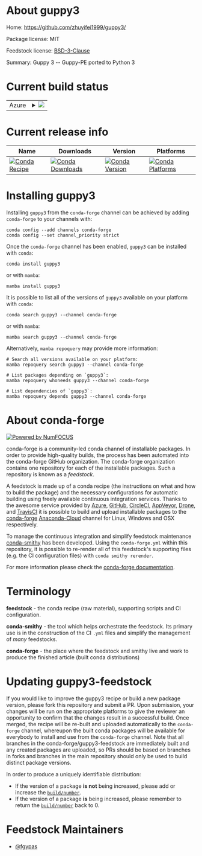 About guppy3
============

Home: https://github.com/zhuyifei1999/guppy3/

Package license: MIT

Feedstock license: [BSD-3-Clause](https://github.com/conda-forge/guppy3-feedstock/blob/main/LICENSE.txt)

Summary: Guppy 3 -- Guppy-PE ported to Python 3

Current build status
====================


<table>
    
  <tr>
    <td>Azure</td>
    <td>
      <details>
        <summary>
          <a href="https://dev.azure.com/conda-forge/feedstock-builds/_build/latest?definitionId=12846&branchName=main">
            <img src="https://dev.azure.com/conda-forge/feedstock-builds/_apis/build/status/guppy3-feedstock?branchName=main">
          </a>
        </summary>
        <table>
          <thead><tr><th>Variant</th><th>Status</th></tr></thead>
          <tbody><tr>
              <td>linux_64_python3.10.____cpython</td>
              <td>
                <a href="https://dev.azure.com/conda-forge/feedstock-builds/_build/latest?definitionId=12846&branchName=main">
                  <img src="https://dev.azure.com/conda-forge/feedstock-builds/_apis/build/status/guppy3-feedstock?branchName=main&jobName=linux&configuration=linux_64_python3.10.____cpython" alt="variant">
                </a>
              </td>
            </tr><tr>
              <td>linux_64_python3.11.____cpython</td>
              <td>
                <a href="https://dev.azure.com/conda-forge/feedstock-builds/_build/latest?definitionId=12846&branchName=main">
                  <img src="https://dev.azure.com/conda-forge/feedstock-builds/_apis/build/status/guppy3-feedstock?branchName=main&jobName=linux&configuration=linux_64_python3.11.____cpython" alt="variant">
                </a>
              </td>
            </tr><tr>
              <td>linux_64_python3.8.____cpython</td>
              <td>
                <a href="https://dev.azure.com/conda-forge/feedstock-builds/_build/latest?definitionId=12846&branchName=main">
                  <img src="https://dev.azure.com/conda-forge/feedstock-builds/_apis/build/status/guppy3-feedstock?branchName=main&jobName=linux&configuration=linux_64_python3.8.____cpython" alt="variant">
                </a>
              </td>
            </tr><tr>
              <td>linux_64_python3.9.____cpython</td>
              <td>
                <a href="https://dev.azure.com/conda-forge/feedstock-builds/_build/latest?definitionId=12846&branchName=main">
                  <img src="https://dev.azure.com/conda-forge/feedstock-builds/_apis/build/status/guppy3-feedstock?branchName=main&jobName=linux&configuration=linux_64_python3.9.____cpython" alt="variant">
                </a>
              </td>
            </tr><tr>
              <td>osx_64_python3.10.____cpython</td>
              <td>
                <a href="https://dev.azure.com/conda-forge/feedstock-builds/_build/latest?definitionId=12846&branchName=main">
                  <img src="https://dev.azure.com/conda-forge/feedstock-builds/_apis/build/status/guppy3-feedstock?branchName=main&jobName=osx&configuration=osx_64_python3.10.____cpython" alt="variant">
                </a>
              </td>
            </tr><tr>
              <td>osx_64_python3.11.____cpython</td>
              <td>
                <a href="https://dev.azure.com/conda-forge/feedstock-builds/_build/latest?definitionId=12846&branchName=main">
                  <img src="https://dev.azure.com/conda-forge/feedstock-builds/_apis/build/status/guppy3-feedstock?branchName=main&jobName=osx&configuration=osx_64_python3.11.____cpython" alt="variant">
                </a>
              </td>
            </tr><tr>
              <td>osx_64_python3.8.____cpython</td>
              <td>
                <a href="https://dev.azure.com/conda-forge/feedstock-builds/_build/latest?definitionId=12846&branchName=main">
                  <img src="https://dev.azure.com/conda-forge/feedstock-builds/_apis/build/status/guppy3-feedstock?branchName=main&jobName=osx&configuration=osx_64_python3.8.____cpython" alt="variant">
                </a>
              </td>
            </tr><tr>
              <td>osx_64_python3.9.____cpython</td>
              <td>
                <a href="https://dev.azure.com/conda-forge/feedstock-builds/_build/latest?definitionId=12846&branchName=main">
                  <img src="https://dev.azure.com/conda-forge/feedstock-builds/_apis/build/status/guppy3-feedstock?branchName=main&jobName=osx&configuration=osx_64_python3.9.____cpython" alt="variant">
                </a>
              </td>
            </tr><tr>
              <td>win_64_python3.10.____cpython</td>
              <td>
                <a href="https://dev.azure.com/conda-forge/feedstock-builds/_build/latest?definitionId=12846&branchName=main">
                  <img src="https://dev.azure.com/conda-forge/feedstock-builds/_apis/build/status/guppy3-feedstock?branchName=main&jobName=win&configuration=win_64_python3.10.____cpython" alt="variant">
                </a>
              </td>
            </tr><tr>
              <td>win_64_python3.11.____cpython</td>
              <td>
                <a href="https://dev.azure.com/conda-forge/feedstock-builds/_build/latest?definitionId=12846&branchName=main">
                  <img src="https://dev.azure.com/conda-forge/feedstock-builds/_apis/build/status/guppy3-feedstock?branchName=main&jobName=win&configuration=win_64_python3.11.____cpython" alt="variant">
                </a>
              </td>
            </tr><tr>
              <td>win_64_python3.8.____cpython</td>
              <td>
                <a href="https://dev.azure.com/conda-forge/feedstock-builds/_build/latest?definitionId=12846&branchName=main">
                  <img src="https://dev.azure.com/conda-forge/feedstock-builds/_apis/build/status/guppy3-feedstock?branchName=main&jobName=win&configuration=win_64_python3.8.____cpython" alt="variant">
                </a>
              </td>
            </tr><tr>
              <td>win_64_python3.9.____cpython</td>
              <td>
                <a href="https://dev.azure.com/conda-forge/feedstock-builds/_build/latest?definitionId=12846&branchName=main">
                  <img src="https://dev.azure.com/conda-forge/feedstock-builds/_apis/build/status/guppy3-feedstock?branchName=main&jobName=win&configuration=win_64_python3.9.____cpython" alt="variant">
                </a>
              </td>
            </tr>
          </tbody>
        </table>
      </details>
    </td>
  </tr>
</table>

Current release info
====================

| Name | Downloads | Version | Platforms |
| --- | --- | --- | --- |
| [![Conda Recipe](https://img.shields.io/badge/recipe-guppy3-green.svg)](https://anaconda.org/conda-forge/guppy3) | [![Conda Downloads](https://img.shields.io/conda/dn/conda-forge/guppy3.svg)](https://anaconda.org/conda-forge/guppy3) | [![Conda Version](https://img.shields.io/conda/vn/conda-forge/guppy3.svg)](https://anaconda.org/conda-forge/guppy3) | [![Conda Platforms](https://img.shields.io/conda/pn/conda-forge/guppy3.svg)](https://anaconda.org/conda-forge/guppy3) |

Installing guppy3
=================

Installing `guppy3` from the `conda-forge` channel can be achieved by adding `conda-forge` to your channels with:

```
conda config --add channels conda-forge
conda config --set channel_priority strict
```

Once the `conda-forge` channel has been enabled, `guppy3` can be installed with `conda`:

```
conda install guppy3
```

or with `mamba`:

```
mamba install guppy3
```

It is possible to list all of the versions of `guppy3` available on your platform with `conda`:

```
conda search guppy3 --channel conda-forge
```

or with `mamba`:

```
mamba search guppy3 --channel conda-forge
```

Alternatively, `mamba repoquery` may provide more information:

```
# Search all versions available on your platform:
mamba repoquery search guppy3 --channel conda-forge

# List packages depending on `guppy3`:
mamba repoquery whoneeds guppy3 --channel conda-forge

# List dependencies of `guppy3`:
mamba repoquery depends guppy3 --channel conda-forge
```


About conda-forge
=================

[![Powered by
NumFOCUS](https://img.shields.io/badge/powered%20by-NumFOCUS-orange.svg?style=flat&colorA=E1523D&colorB=007D8A)](https://numfocus.org)

conda-forge is a community-led conda channel of installable packages.
In order to provide high-quality builds, the process has been automated into the
conda-forge GitHub organization. The conda-forge organization contains one repository
for each of the installable packages. Such a repository is known as a *feedstock*.

A feedstock is made up of a conda recipe (the instructions on what and how to build
the package) and the necessary configurations for automatic building using freely
available continuous integration services. Thanks to the awesome service provided by
[Azure](https://azure.microsoft.com/en-us/services/devops/), [GitHub](https://github.com/),
[CircleCI](https://circleci.com/), [AppVeyor](https://www.appveyor.com/),
[Drone](https://cloud.drone.io/welcome), and [TravisCI](https://travis-ci.com/)
it is possible to build and upload installable packages to the
[conda-forge](https://anaconda.org/conda-forge) [Anaconda-Cloud](https://anaconda.org/)
channel for Linux, Windows and OSX respectively.

To manage the continuous integration and simplify feedstock maintenance
[conda-smithy](https://github.com/conda-forge/conda-smithy) has been developed.
Using the ``conda-forge.yml`` within this repository, it is possible to re-render all of
this feedstock's supporting files (e.g. the CI configuration files) with ``conda smithy rerender``.

For more information please check the [conda-forge documentation](https://conda-forge.org/docs/).

Terminology
===========

**feedstock** - the conda recipe (raw material), supporting scripts and CI configuration.

**conda-smithy** - the tool which helps orchestrate the feedstock.
                   Its primary use is in the construction of the CI ``.yml`` files
                   and simplify the management of *many* feedstocks.

**conda-forge** - the place where the feedstock and smithy live and work to
                  produce the finished article (built conda distributions)


Updating guppy3-feedstock
=========================

If you would like to improve the guppy3 recipe or build a new
package version, please fork this repository and submit a PR. Upon submission,
your changes will be run on the appropriate platforms to give the reviewer an
opportunity to confirm that the changes result in a successful build. Once
merged, the recipe will be re-built and uploaded automatically to the
`conda-forge` channel, whereupon the built conda packages will be available for
everybody to install and use from the `conda-forge` channel.
Note that all branches in the conda-forge/guppy3-feedstock are
immediately built and any created packages are uploaded, so PRs should be based
on branches in forks and branches in the main repository should only be used to
build distinct package versions.

In order to produce a uniquely identifiable distribution:
 * If the version of a package **is not** being increased, please add or increase
   the [``build/number``](https://docs.conda.io/projects/conda-build/en/latest/resources/define-metadata.html#build-number-and-string).
 * If the version of a package **is** being increased, please remember to return
   the [``build/number``](https://docs.conda.io/projects/conda-build/en/latest/resources/define-metadata.html#build-number-and-string)
   back to 0.

Feedstock Maintainers
=====================

* [@fgypas](https://github.com/fgypas/)

